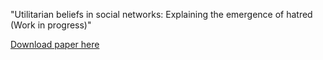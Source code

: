 "Utilitarian beliefs in social networks: Explaining the
emergence of hatred (Work in progress)" 

[Download paper here](http://Houdanait.github.io/files/paper_hatred.pdf)
